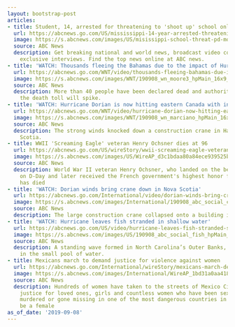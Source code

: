 ```yaml
---
layout: bootstrap-post
articles:
- title: Student, 14, arrested for threatening to 'shoot up' school online
  url: https://abcnews.go.com/US/mississippi-14-year-arrested-threatening-shoot-school-attends/story?id=65474482
  image: https://s.abcnews.com/images/US/misissippi-school-threat-pd-mo-20190908_hpMain_16x9_992.jpg
  source: ABC News
  description: Get breaking national and world news, broadcast video coverage, and
    exclusive interviews. Find the top news online at ABC news.
- title: 'WATCH: Thousands fleeing the Bahamas due to the impact of Hurricane Dorian'
  url: https://abcnews.go.com/WNT/video/thousands-fleeing-bahamas-due-impact-hurricane-dorian-65473128
  image: https://s.abcnews.com/images/WNT/190908_wn_moore3_hpMain_16x9_992.jpg
  source: ABC News
  description: More than 40 people have been declared dead and authorities expect
    the death toll will spike.
- title: 'WATCH: Hurricane Dorian is now hitting eastern Canada with intense winds'
  url: https://abcnews.go.com/WNT/video/hurricane-dorian-now-hitting-eastern-canada-intense-winds-65473129
  image: https://s.abcnews.com/images/WNT/190908_wn_marciano_hpMain_16x9_992.jpg
  source: ABC News
  description: The strong winds knocked down a construction crane in Halifax, Nova
    Scotia.
- title: WWII 'Screaming Eagle' veteran Henry Ochsner dies at 96
  url: https://abcnews.go.com/US/wireStory/wwii-screaming-eagle-veteran-henry-ochsner-dies-96-65473500
  image: https://s.abcnews.com/images/US/WireAP_d3c1bdaa80a84ece939525b7ff6d7dcc_16x9_992.jpg
  source: ABC News
  description: World War II veteran Henry Ochsner, who landed on the beach at Normandy
    on D-Day and later received the French government's highest honor for his service,
    has died
- title: 'WATCH: Dorian winds bring crane down in Nova Scotia'
  url: https://abcnews.go.com/International/video/dorian-winds-bring-crane-nova-scotia-65467820
  image: https://s.abcnews.com/images/International/190908_abc_social_cranecollapseMIX_hpMain_16x9_992.jpg
  source: ABC News
  description: The large construction crane collapsed onto a building in Halifax.
- title: 'WATCH: Hurricane leaves fish stranded in shallow water'
  url: https://abcnews.go.com/US/video/hurricane-leaves-fish-stranded-shallow-water-65467872
  image: https://s.abcnews.com/images/US/190908_abc_social_fish_hpMain_16x9_992.jpg
  source: ABC News
  description: A standing wave formed in North Carolina’s Outer Banks, locking fish
    in the small pool of water.
- title: Mexicans march to demand justice for violence against women
  url: https://abcnews.go.com/International/wireStory/mexicans-march-demand-justice-violence-women-65473059
  image: https://s.abcnews.com/images/International/WireAP_1bd31a0aa4184e9d9cdc3a81f2c6a76c_16x9_992.jpg
  source: ABC News
  description: Hundreds of women have taken to the streets of Mexico City to demand
    justice for loved ones, girls and countless women who have been sexually assaulted,
    murdered or gone missing in one of the most dangerous countries in the world to
    be a female
as_of_date: '2019-09-08'
---
```


